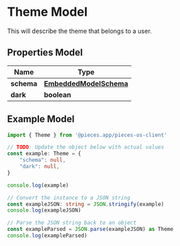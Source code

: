 
# Theme Model

This will describe the theme that belongs to a user.

## Properties Model

Name | Type
------------ | -------------
**schema** | [**EmbeddedModelSchema**](EmbeddedModelSchema)
**dark** | **boolean**

## Example Model

```typescript
import { Theme } from '@pieces.app/pieces-os-client'

// TODO: Update the object below with actual values
const example: Theme = {
    "schema": null,
    "dark": null,
}

console.log(example)

// Convert the instance to a JSON string
const exampleJSON: string = JSON.stringify(example)
console.log(exampleJSON)

// Parse the JSON string back to an object
const exampleParsed = JSON.parse(exampleJSON) as Theme
console.log(exampleParsed)
```


